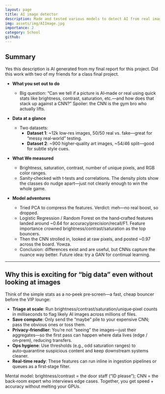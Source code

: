 ```yaml
---
layout: page
title: AI image detector
description: Made and tested various models to detect AI from real images.
img: assets/img/AIImage.jpg
importance: 2
category: School
github: 
---
```


## Summary

Yes this description is AI generated from my final report for this project. Did this work with two of my friends for a class final project.

- **What you set out to do**
  - Big question: “Can we tell if a picture is AI‑made or real using quick stats like brightness, contrast, saturation, etc.—and how does that stack up against a CNN?” Spoiler: the CNN is the gym bro who actually lifts.

- **Data at a glance**
  - Two datasets:
    - **Dataset 1**: ~12k low‑res images, 50/50 real vs. fake—great for “messy real‑world” testing.
    - **Dataset 2**: ~900 higher‑quality art images, ~54/46 split—good for subtle style cues.

- **What We measured**
  - Brightness, saturation, contrast, number of unique pixels, and RGB color ranges.
  - Sanity‑checked with t‑tests and correlations. The density plots show the classes do nudge apart—just not cleanly enough to win the whole game.

- **Model adventures**
  - Tried PCA to compress the features. Verdict: meh—no real boost, so dropped.
  - Logistic Regression / Random Forest on the hand‑crafted features landed around ~0.64 for accuracy/precision/recall/F1. Feature importance crowned brightness/contrast/saturation as the top bouncers.
  - Then the CNN strolled in, looked at raw pixels, and posted ~0.97 across the board. Yowza.
  - Conclusion: differences exist and are useful, but CNNs capture the nuance way better. Future idea: try a GAN for continual learning.

---

## Why this is exciting for “big data” even without looking at images

Think of the simple stats as a no‑peek pre‑screen—a fast, cheap bouncer before the VIP lounge:

- **Triage at scale**: Run brightness/contrast/saturation/unique‑pixel counts in milliseconds to flag likely AI images across millions of files.
- **Save compute**: Only send the “maybe” pile to your expensive CNN; pass the obvious ones or toss them.
- **Privacy‑friendlier**: You’re not “seeing” the images—just their aggregates—so the first pass can happen where data lives (edge / on‑prem), reducing transfers.
- **Ops hygiene**: Use thresholds (e.g., odd saturation ranges) to auto‑quarantine suspicious content and keep downstream systems cleaner.
- **Real‑time ready**: These features can run inline in ingestion pipelines or queues as a first‑stage filter.

Mental model: brightness/contrast = the door staff (“ID please”); CNN = the back‑room expert who interviews edge cases. Together, you get speed + accuracy without melting your GPUs.
